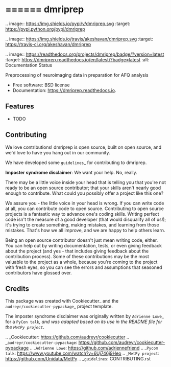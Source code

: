 ======
dmriprep
======


.. image:: https://img.shields.io/pypi/v/dmriprep.svg
        :target: https://pypi.python.org/pypi/dmriprep

.. image:: https://img.shields.io/travis/akeshavan/dmriprep.svg
        :target: https://travis-ci.org/akeshavan/dmriprep

.. image:: https://readthedocs.org/projects/dmriprep/badge/?version=latest
        :target: https://dmriprep.readthedocs.io/en/latest/?badge=latest
        :alt: Documentation Status




Preprocessing of neuroimaging data in preparation for AFQ analysis


* Free software: BSD license
* Documentation: https://dmriprep.readthedocs.io.


Features
--------

* TODO


Contributing
------------

We love contributions! dmriprep is open source, built on open source,
and we'd love to have you hang out in our community.

We have developed some `guidelines`_ for contributing to dmriprep.

**Imposter syndrome disclaimer**: We want your help. No, really.

There may be a little voice inside your head that is telling you that
you're not ready to be an open source contributor; that your skills
aren't nearly good enough to contribute. What could you possibly offer a
project like this one?

We assure you - the little voice in your head is wrong. If you can
write code at all, you can contribute code to open source. Contributing
to open source projects is a fantastic way to advance one's coding
skills. Writing perfect code isn't the measure of a good developer (that
would disqualify all of us!); it's trying to create something, making
mistakes, and learning from those mistakes. That's how we all improve,
and we are happy to help others learn.

Being an open source contributor doesn't just mean writing code, either.
You can help out by writing documentation, tests, or even giving
feedback about the project (and yes - that includes giving feedback
about the contribution process). Some of these contributions may be the
most valuable to the project as a whole, because you're coming to the
project with fresh eyes, so you can see the errors and assumptions that
seasoned contributors have glossed over.


Credits
-------

This package was created with Cookiecutter_ and the `audreyr/cookiecutter-pypackage`_ project template.

The imposter syndrome disclaimer was originally written by `Adrienne
Lowe`_ for a `PyCon talk`_, and was adapted based on its use in the
README file for the `MetPy project`_.

.. _Cookiecutter: https://github.com/audreyr/cookiecutter
.. _`audreyr/cookiecutter-pypackage`: https://github.com/audreyr/cookiecutter-pypackage
.. _`Adrienne Lowe`: https://github.com/adriennefriend
.. _`Pycom talk`: https://www.youtube.com/watch?v=6Uj746j9Heo
.. _`MetPy project`: https://github.com/Unidata/MetPy
.. _`guidelines`: CONTRIBUTING.rst
